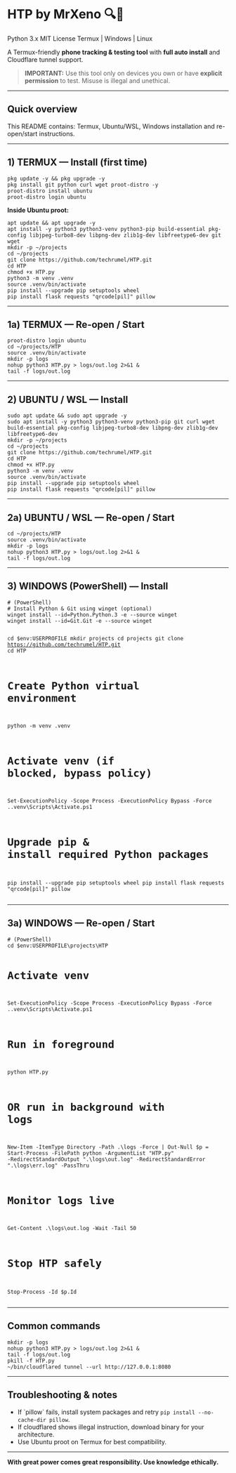 
<body>
<h1>HTP by MrXeno 🔍📱</h1>
<div>
  <span class="badge b-blue">Python 3.x</span>
  <span class="badge b-green">MIT License</span>
  <span class="badge b-orange">Termux | Windows | Linux</span>
</div>
<p>A Termux-friendly <strong>phone tracking & testing tool</strong> with <strong>full auto install</strong> and Cloudflare tunnel support.</p>
<blockquote><strong>IMPORTANT:</strong> Use this tool only on devices you own or have <strong>explicit permission</strong> to test. Misuse is illegal and unethical.</blockquote>
<hr>

<h2>Quick overview</h2>
<p class="note">This README contains: Termux, Ubuntu/WSL, Windows installation and re-open/start instructions.</p>

<hr>
<h2>1) TERMUX — Install (first time)</h2>
<pre><code>pkg update -y && pkg upgrade -y
pkg install git python curl wget proot-distro -y
proot-distro install ubuntu
proot-distro login ubuntu
</code></pre>
<p><strong>Inside Ubuntu proot:</strong></p>
<pre><code>apt update && apt upgrade -y
apt install -y python3 python3-venv python3-pip build-essential pkg-config libjpeg-turbo8-dev libpng-dev zlib1g-dev libfreetype6-dev git wget
mkdir -p ~/projects
cd ~/projects
git clone https://github.com/techrumel/HTP.git
cd HTP
chmod +x HTP.py
python3 -m venv .venv
source .venv/bin/activate
pip install --upgrade pip setuptools wheel
pip install flask requests "qrcode[pil]" pillow
</code></pre>

<hr>
<h2>1a) TERMUX — Re-open / Start</h2>
<pre><code>proot-distro login ubuntu
cd ~/projects/HTP
source .venv/bin/activate
mkdir -p logs
nohup python3 HTP.py &gt; logs/out.log 2&gt;&amp;1 &amp;
tail -f logs/out.log
</code></pre>

<hr>
<h2>2) UBUNTU / WSL — Install</h2>
<pre><code>sudo apt update && sudo apt upgrade -y
sudo apt install -y python3 python3-venv python3-pip git curl wget build-essential pkg-config libjpeg-turbo8-dev libpng-dev zlib1g-dev libfreetype6-dev
mkdir -p ~/projects
cd ~/projects
git clone https://github.com/techrumel/HTP.git
cd HTP
chmod +x HTP.py
python3 -m venv .venv
source .venv/bin/activate
pip install --upgrade pip setuptools wheel
pip install flask requests "qrcode[pil]" pillow
</code></pre>

<hr>
<h2>2a) UBUNTU / WSL — Re-open / Start</h2>
<pre><code>cd ~/projects/HTP
source .venv/bin/activate
mkdir -p logs
nohup python3 HTP.py &gt; logs/out.log 2&gt;&amp;1 &amp;
tail -f logs/out.log
</code></pre>

<hr>
<h2>3) WINDOWS (PowerShell) — Install</h2>
<pre><code># (PowerShell)
# Install Python & Git using winget (optional)
winget install --id=Python.Python.3 -e --source winget
winget install --id=Git.Git -e --source winget

cd $env:USERPROFILE
mkdir projects
cd projects
git clone https://github.com/techrumel/HTP.git
cd HTP

# Create Python virtual environment
python -m venv .venv

# Activate venv (if blocked, bypass policy)
Set-ExecutionPolicy -Scope Process -ExecutionPolicy Bypass -Force
.\.venv\Scripts\Activate.ps1

# Upgrade pip & install required Python packages
pip install --upgrade pip setuptools wheel
pip install flask requests "qrcode[pil]" pillow
</code></pre>

<hr>
<h2>3a) WINDOWS — Re-open / Start</h2>
<pre><code># (PowerShell)
cd $env:USERPROFILE\projects\HTP

# Activate venv
Set-ExecutionPolicy -Scope Process -ExecutionPolicy Bypass -Force
.\.venv\Scripts\Activate.ps1

# Run in foreground
python HTP.py

# OR run in background with logs
New-Item -ItemType Directory -Path .\logs -Force | Out-Null
$p = Start-Process -FilePath python -ArgumentList "HTP.py" -RedirectStandardOutput ".\logs\out.log" -RedirectStandardError ".\logs\err.log" -PassThru

# Monitor logs live
Get-Content .\logs\out.log -Wait -Tail 50

# Stop HTP safely
Stop-Process -Id $p.Id
</code></pre>


<hr>
<h2>Common commands</h2>
<pre><code>mkdir -p logs
nohup python3 HTP.py &gt; logs/out.log 2&gt;&amp;1 &amp;
tail -f logs/out.log
pkill -f HTP.py
~/bin/cloudflared tunnel --url http://127.0.0.1:8080</code></pre>

<hr>
<h2>Troubleshooting & notes</h2>
<ul>
<li>If `pillow` fails, install system packages and retry <code>pip install --no-cache-dir pillow</code>.</li>
<li>If cloudflared shows illegal instruction, download binary for your architecture.</li>
<li>Use Ubuntu proot on Termux for best compatibility.</li>
</ul>

<hr>
<p><strong>With great power comes great responsibility. Use knowledge ethically.</strong></p>
</body>
</html>
